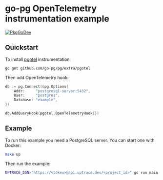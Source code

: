 # go-pg OpenTelemetry instrumentation example

[![PkgGoDev](https://pkg.go.dev/badge/github.com/go-pg/pg/extra/pgotel)](https://pkg.go.dev/github.com/go-pg/pg/extra/pgotel)

## Quickstart

To install [pgotel](https://github.com/go-pg/pg/tree/v10/extra/pgotel) instrumentation:

```bash
go get github.com/go-pg/pg/extra/pgotel
```

Then add OpenTelemetry hook:

```go
db := pg.Connect(&pg.Options{
    Addr:     "postgresql-server:5432",
    User:     "postgres",
    Database: "example",
})

db.AddQueryHook(pgotel.OpenTelemetryHook{})
```

## Example

To run this example you need a PostgreSQL server. You can start one with Docker:

```bash
make up
```

Then run the example:

```bash
UPTRACE_DSN="https://<token>@api.uptrace.dev/<project_id>" go run main.go
```
